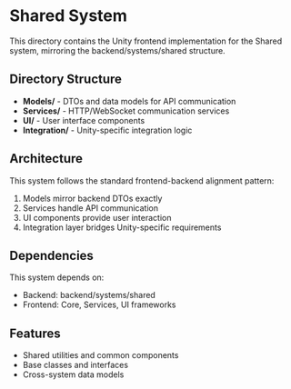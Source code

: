 # Shared System

This directory contains the Unity frontend implementation for the Shared system, mirroring the backend/systems/shared structure.

## Directory Structure

- **Models/** - DTOs and data models for API communication
- **Services/** - HTTP/WebSocket communication services
- **UI/** - User interface components
- **Integration/** - Unity-specific integration logic

## Architecture

This system follows the standard frontend-backend alignment pattern:
1. Models mirror backend DTOs exactly
2. Services handle API communication
3. UI components provide user interaction
4. Integration layer bridges Unity-specific requirements

## Dependencies

This system depends on:
- Backend: backend/systems/shared
- Frontend: Core, Services, UI frameworks

## Features

- Shared utilities and common components
- Base classes and interfaces
- Cross-system data models 